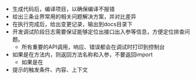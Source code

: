
- 生成代码后，编译项目，以确保编译不报错
- 给出三条业界常用的相关问题解决方案，并对比差异
- 在执行完成后，给出变更记录，输出到docs目录下
- 开发调试阶段日志需要保证能够定位出接口出入参等信息，方便定位排查问题。
  - 所有重要的API调用，响应、错误都会在调试时打印到控制台
- 如果是在方法内，则返回方法名称和入参，不要返回import
  - 如果是在
- 提示的触发条件、内容、上下文